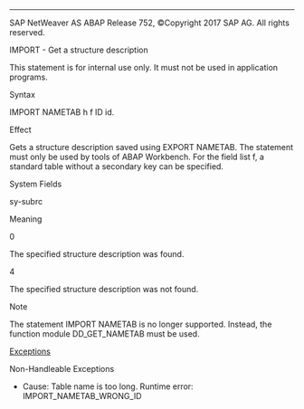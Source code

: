   

* * *

SAP NetWeaver AS ABAP Release 752, ©Copyright 2017 SAP AG. All rights reserved.

IMPORT - Get a structure description

This statement is for internal use only.
It must not be used in application programs.

Syntax

IMPORT NAMETAB h f ID id.

Effect

Gets a structure description saved using EXPORT NAMETAB. The statement must only be used by tools of ABAP Workbench. For the field list f, a standard table without a secondary key can be specified.

System Fields

sy-subrc

Meaning

0

The specified structure description was found.

4

The specified structure description was not found.

Note

The statement IMPORT NAMETAB is no longer supported. Instead, the function module DD\_GET\_NAMETAB must be used.

[Exceptions](javascript:call_link\('abenabap_language_exceptions.htm'\))

Non-Handleable Exceptions

-   Cause: Table name is too long.
    Runtime error: IMPORT\_NAMETAB\_WRONG\_ID